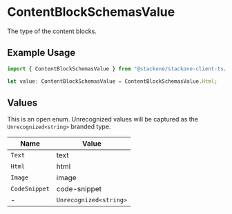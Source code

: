 # ContentBlockSchemasValue

The type of the content blocks.

## Example Usage

```typescript
import { ContentBlockSchemasValue } from "@stackone/stackone-client-ts/sdk/models/shared";

let value: ContentBlockSchemasValue = ContentBlockSchemasValue.Html;
```

## Values

This is an open enum. Unrecognized values will be captured as the `Unrecognized<string>` branded type.

| Name                   | Value                  |
| ---------------------- | ---------------------- |
| `Text`                 | text                   |
| `Html`                 | html                   |
| `Image`                | image                  |
| `CodeSnippet`          | code-snippet           |
| -                      | `Unrecognized<string>` |